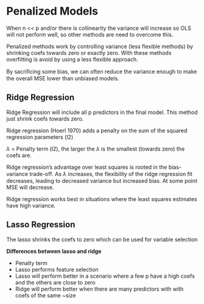 # Penalized Models

When n << p and/or there is collinearity the variance will increase so OLS will not perform well, so other methods are need to overcome this. 

Penalized methods work by controlling variance (less flexible methods) by shrinking coefs towards zero or exactly zero. With these methods overfitting is avoid by using a less flexible approach.

By sacriﬁcing some bias, we can often reduce the variance enough to make the overall MSE lower than unbiased models.

## Ridge Regression

Ridge Regression will include all p predictors in the final model. This method just shrink coefs towards zero.

Ridge regression (Hoerl 1970) adds a penalty on the sum of the squared regression parameters (l2)

$\lambda$ = Penalty term (l2), the larger the $\lambda$ is the smallest (towards zero) the coefs are.

Ridge regression’s advantage over least squares is rooted in the bias-variance trade-oﬀ. As $\lambda$ increases, the flexibility of the ridge regression fit decreases, leading to decreased variance but increased bias. At some point MSE will decrease.

Ridge regression works best in situations where the least squares estimates have high variance.

## Lasso Regression

The lasso shrinks the coefs to zero which can be used for variable selection

__Differences between lasso and ridge__

+ Penalty term
+ Lasso performs feature selection
+ Lasso will perform better in a scenario where a few p have a high coefs and the others are close to zero
+ Ridge will perform better when there are many predictors with with coefs of the same  ~size